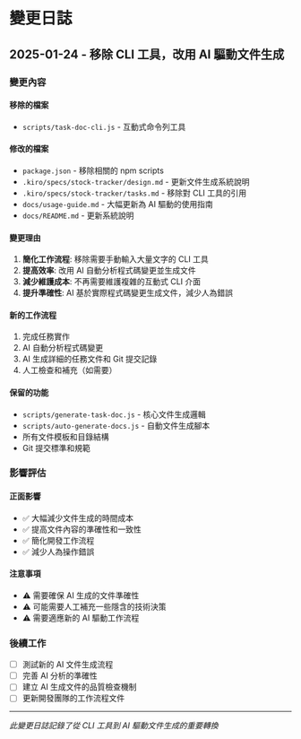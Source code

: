 # 變更日誌

## 2025-01-24 - 移除 CLI 工具，改用 AI 驅動文件生成

### 變更內容

#### 移除的檔案
- `scripts/task-doc-cli.js` - 互動式命令列工具

#### 修改的檔案
- `package.json` - 移除相關的 npm scripts
- `.kiro/specs/stock-tracker/design.md` - 更新文件生成系統說明
- `.kiro/specs/stock-tracker/tasks.md` - 移除對 CLI 工具的引用
- `docs/usage-guide.md` - 大幅更新為 AI 驅動的使用指南
- `docs/README.md` - 更新系統說明

#### 變更理由
1. **簡化工作流程**: 移除需要手動輸入大量文字的 CLI 工具
2. **提高效率**: 改用 AI 自動分析程式碼變更並生成文件
3. **減少維護成本**: 不再需要維護複雜的互動式 CLI 介面
4. **提升準確性**: AI 基於實際程式碼變更生成文件，減少人為錯誤

#### 新的工作流程
1. 完成任務實作
2. AI 自動分析程式碼變更
3. AI 生成詳細的任務文件和 Git 提交記錄
4. 人工檢查和補充（如需要）

#### 保留的功能
- `scripts/generate-task-doc.js` - 核心文件生成邏輯
- `scripts/auto-generate-docs.js` - 自動文件生成腳本
- 所有文件模板和目錄結構
- Git 提交標準和規範

### 影響評估

#### 正面影響
- ✅ 大幅減少文件生成的時間成本
- ✅ 提高文件內容的準確性和一致性
- ✅ 簡化開發工作流程
- ✅ 減少人為操作錯誤

#### 注意事項
- ⚠️ 需要確保 AI 生成的文件準確性
- ⚠️ 可能需要人工補充一些隱含的技術決策
- ⚠️ 需要適應新的 AI 驅動工作流程

### 後續工作
- [ ] 測試新的 AI 文件生成流程
- [ ] 完善 AI 分析的準確性
- [ ] 建立 AI 生成文件的品質檢查機制
- [ ] 更新開發團隊的工作流程文件

---
*此變更日誌記錄了從 CLI 工具到 AI 驅動文件生成的重要轉換*